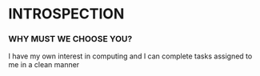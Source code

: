 # INTROSPECTION
### WHY MUST WE CHOOSE YOU?
I have my own interest in computing and I can complete tasks assigned to me in a clean manner
